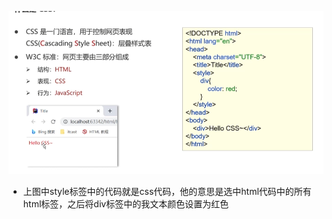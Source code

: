 ![](assets/01CSS简介/file-20250702212131517.png)
* 上图中style标签中的代码就是css代码，他的意思是选中html代码中的所有html标签，之后将div标签中的我文本颜色设置为红色